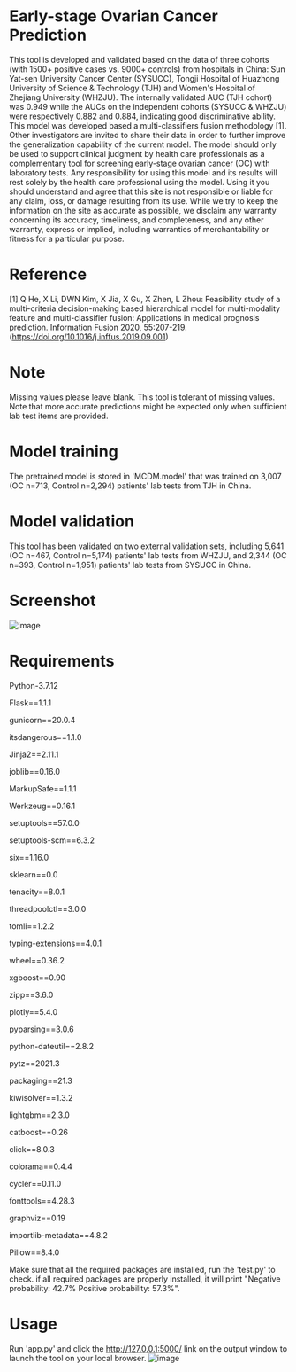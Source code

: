 # Early-stage Ovarian Cancer Prediction
This tool is developed and validated based on the data of three cohorts (with 1500+ positive cases vs. 9000+ controls) from hospitals in China: Sun Yat-sen University Cancer Center (SYSUCC), Tongji Hospital of Huazhong University of Science & Technology (TJH) and Women's Hospital of Zhejiang University (WHZJU). The internally validated AUC (TJH cohort) was 0.949 while the AUCs on the independent cohorts (SYSUCC & WHZJU) were respectively 0.882 and 0.884, indicating good discriminative ability. This model was developed based a multi-classifiers fusion methodology [1]. Other investigators are invited to share their data in order to further improve the generalization capability of the current model. The model should only be used to support clinical judgment by health care professionals as a complementary tool for screening early-stage ovarian cancer (OC) with laboratory tests. Any responsibility for using this model and its results will rest solely by the health care professional using the model. Using it you should understand and agree that this site is not responsible or liable for any claim, loss, or damage resulting from its use. While we try to keep the information on the site as accurate as possible, we disclaim any warranty concerning its accuracy, timeliness, and completeness, and any other warranty, express or implied, including warranties of merchantability or fitness for a particular purpose.

# Reference
[1] Q He, X Li, DWN Kim, X Jia, X Gu, X Zhen, L Zhou: Feasibility study of a multi-criteria decision-making based hierarchical model for multi-modality feature and multi-classifier fusion: Applications in medical prognosis prediction. Information Fusion 2020, 55:207-219.(https://doi.org/10.1016/j.inffus.2019.09.001)

# Note
Missing values please leave blank. This tool is tolerant of missing values. Note that more accurate predictions might be expected only when sufficient lab test items are provided.

# Model training
The pretrained model is stored in 'MCDM.model' that was trained on 3,007 (OC n=713, Control n=2,294) patients' lab tests from TJH in China. 

# Model validation
This tool has been validated on two external validation sets, including 5,641 (OC n=467, Control n=5,174) patients' lab tests from WHZJU, and 2,344 (OC n=393, Control n=1,951) patients' lab tests from SYSUCC in China. 

# Screenshot
![image](https://user-images.githubusercontent.com/131331281/233329985-1f32a9ab-242a-4ca2-b1aa-f02d3cff00a2.png)

# Requirements
Python-3.7.12

Flask==1.1.1

gunicorn==20.0.4

itsdangerous==1.1.0

Jinja2==2.11.1

joblib==0.16.0

MarkupSafe==1.1.1

Werkzeug==0.16.1

setuptools==57.0.0

setuptools-scm==6.3.2	

six==1.16.0	

sklearn==0.0	

tenacity==8.0.1	

threadpoolctl==3.0.0	

tomli==1.2.2	

typing-extensions==4.0.1	

wheel==0.36.2	

xgboost==0.90	

zipp==3.6.0

plotly==5.4.0	

pyparsing==3.0.6

python-dateutil==2.8.2	

pytz==2021.3

packaging==21.3

kiwisolver==1.3.2	

lightgbm==2.3.0

catboost==0.26	

click==8.0.3	

colorama==0.4.4	

cycler==0.11.0	

fonttools==4.28.3	

graphviz==0.19	

importlib-metadata==4.8.2	

Pillow==8.4.0



Make sure that all the required packages are installed, run the 'test.py' to check. if all required packages are properly installed, it will print "Negative probability: 42.7% Positive probability: 57.3%".

# Usage
Run 'app.py' and click the http://127.0.0.1:5000/ link on the output window to launch the tool on your local browser. 
![image](https://user-images.githubusercontent.com/131331281/233333144-6dcc19c0-9c8a-4b1f-b8db-9657c23d687e.png)
